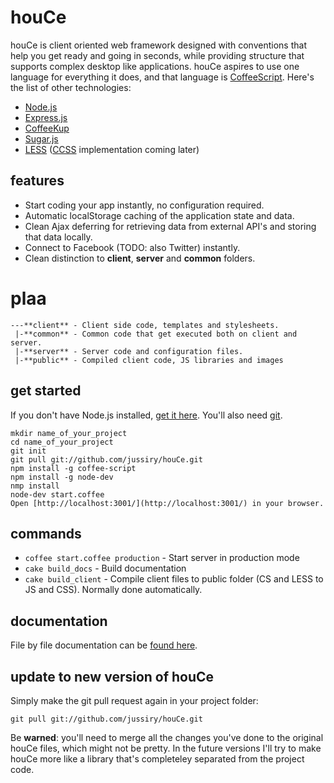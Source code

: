 
# houCe

houCe is client oriented web framework designed with conventions that help you get ready and going in seconds, while providing structure that supports complex desktop like applications. houCe aspires to use one language for everything it does, and that language is [CoffeeScript](http://coffeescript.org/). Here's the list of other technologies:

* [Node.js](http://nodejs.org/)
* [Express.js](http://expressjs.com/)
* [CoffeeKup](http://coffeekup.org/)
* [Sugar.js](http://sugarjs.com/)
* [LESS](http://lesscss.org/) ([CCSS](https://github.com/aeosynth/ccss) implementation coming later)


## features

* Start coding your app instantly, no configuration required.
* Automatic localStorage caching of the application state and data.
* Clean Ajax deferring for retrieving data from external API's and storing that data locally.
* Connect to Facebook (TODO: also Twitter) instantly.
* Clean distinction to **client**, **server** and **common** folders.

# plaa


    ---**client** - Client side code, templates and stylesheets.
     |-**common** - Common code that get executed both on client and server.
     |-**server** - Server code and configuration files.
     |-**public** - Compiled client code, JS libraries and images


## get started

If you don't have Node.js installed, [get it here](http://nodejs.org/#download). You'll also need [git](http://git-scm.com/).

    mkdir name_of_your_project
    cd name_of_your_project
    git init
    git pull git://github.com/jussiry/houCe.git
    npm install -g coffee-script
    npm install -g node-dev
    nmp install
    node-dev start.coffee
    Open [http://localhost:3001/](http://localhost:3001/) in your browser.


## commands

* `coffee start.coffee production` - Start server in production mode
* `cake build_docs` - Build documentation
* `cake build_client` - Compile client files to public folder (CS and LESS to JS and CSS). Normally done automatically.


## documentation

File by file documentation can be [found here](http://jussiry.github.com/houCe/index.html).


## update to new version of houCe

Simply make the git pull request again in your project folder:

    git pull git://github.com/jussiry/houCe.git

Be **warned**: you'll need to merge all the changes you've done to the original houCe files, which might not be pretty. In the future versions I'll try to make houCe more like a library that's completeley separated from the project code.